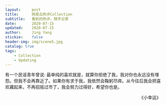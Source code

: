 ```yaml
---
layout:     post
title:      网易云热评Collection
subtitle:   看到的热评，随手记录
date:       2020-07-15
updated:    2020-07-15
author:     Jing Yang
stickie:    false
header-img: img/scene5.jpg
catalog: true
tags:
    - Collection	
    - Updating
---
```


有一个民谣青年曾说: 最单纯的喜欢就是，就算你拒绝了我，我对你也永远没有埋怨。但我不会再靠近了。如果你有求于我，我依然会鞠躬尽瘁。从今往后我会把喜欢藏起来，不再招摇过市了，我会努力过得好，希望你也是。

<p align="right">《小幸运》</p> 

